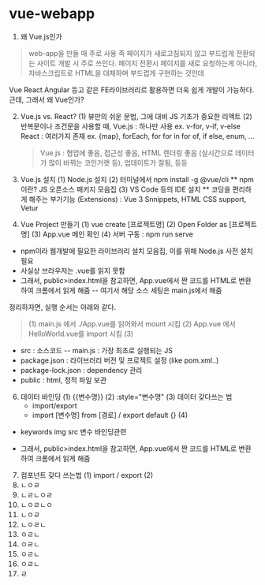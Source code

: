 # vue-webapp

1. 왜 Vue.js인가
 > web-app을 만들 때 주로 사용
 즉 페이지가 새로고침되지 않고 부드럽게 전환되는 사이트 개발 시 주로 쓰인다.
 페이지 전환시 페이지를 새로 요청하는게 아니라, 자바스크립트로 HTML을 대체하며 부드럽게 구현하는 것인데

 Vue React Angular 등고 같은 FE라이브러리르 활용하면 더욱 쉽게 개발이 가능하다.
근데, 그래서 왜 Vue인가?

2. Vue.js vs. React? 
 (1) 뷰만의 쉬운 문법, 그에 대비 JS 기초가 중요한 리액트
 (2) 반복문이나 조건문을 사용할 때, 
      Vue.js : 하나만 사용 ex. v-for, v-if, v-else
      React : 여러가지 존재 ex. {map}, forEach, for for in for of, if else, enum, ... 
      > Vue.js : 협업에 좋음, 접근성 좋음, HTML 렌더링 좋음 (실시간으로 데이터가 많이 바뀌는 코인거랫 등), 업데이트가 잘됨, 등등
      
      
3. Vue.js 설치
 (1) Node.js 설치
 (2) 터미널에서 npm install -g @vue/cli 
   ** npm이란? JS 오픈소스 패키지 모음집
 (3) VS Code 등의 IDE 설치
    ** 코딩을 편리하게 해주는 부가기능 (Extensions) : Vue 3 Snnippets, HTML CSS support, Vetur
    
4. Vue Project 만들기
 (1) vue create [프로젝트명] 
 (2) Open Folder as [프로젝트명]
 (3) App.vue 메인 확인
 (4) 서버 구동 : npm run serve
 
 - npm이라 웹개발에 필요한 라이브러리 설치 모음집, 이를 위해 Node.js 사전 설치 필요
 - 사실상 브라우저는 .vue를 읽지 못함
 - 그래서, public>index.html을 참고하면, App.vue에서 짠 코드를 HTML로 변환하여 크롬에서 읽게 해줌
   -- 여기서 해당 소스 세팅은 main.js에서 해줌

정리하자면, 실행 순서는 아래와 같다.
 > (1) main.js 에서 ./App.vue를 읽어와서 mount 시킴
   (2) App.vue 에서 HelloWorld.vue를 import 시킴
   (3)  
 - src : 소스코드
   -- main.js : 가장 최초로 실행되는 JS
 - package.json : 라이브러리 버전 및 프로젝트 설정 (like pom.xml..)
 - package-lock.json : dependency 관리
 - public : html, 정적 파일 보관

6. 데이터 바인딩
 (1) {{변수명}}
 (2) :style="변수명"
 (3) 데이터 갖다쓰는 법
   - import/export
   - import [변수명] from [경로] / export default {}
 (4)  
 
 * keywords
 img src 변수 바인딩관련
 

 - 그래서, public>index.html을 참고하면, App.vue에서 짠 코드를 HTML로 변환하여 크롬에서 읽게 해줌

7. 컴포넌트 갖다 쓰는법
(1) import / export
(2) 
8. ㄴㅇㄹ
9. ㄴㄹㄴㅇㄹ
10. ㄴㅇㄹㄴㅇ
11. ㄴㅇㄹ
12. ㄴㅇㄹㄴ
13. ㅇㄹㄴ
14. ㅇㄹㄴ
15. ㅇㄹㄴ
16. ㅇㄹㄴ
17. ㄹ
